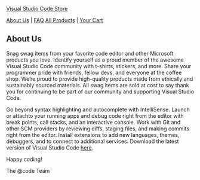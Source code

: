 [Visual Studio Code Store](https://stores.kotisdesign.com/vscode)

[About Us](https://reddoorcollaborative.github.io/VSCode/about-us) | [FAQ](https://reddoorcollaborative.github.io/VSCode/faq)
[All Products](https://stores.kotisdesign.com/vscode) | [Your Cart](https://stores.kotisdesign.com/cart)

## About Us 

Snag swag items from your favorite code editor and other Microsoft products you love. Identify yourself as a proud member of the awesome Visual Studio Code community with t-shirts, stickers, and more. Share your programmer pride with friends, fellow devs, and everyone at the coffee shop. We’re proud to provide high-quality products made from ethically and sustainably sourced materials. All swag items are sold at cost to say thank you for continuing to be part of our community and supporting Visual Studio Code. 

Go beyond syntax highlighting and autocomplete with IntelliSense. Launch or attachto your running apps and debug code right from the editor with break points, call stacks, and an interactive console. Work with Git and other SCM providers by reviewing diffs, staging files, and making commits right from the editor. Install extensions to add new languages, themes, debuggers, and to connect to additional services. Download the latest version of Visual Studio Code [here](https://code.visualstudio.com/).

Happy coding!

The @code Team

















